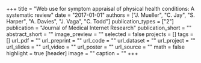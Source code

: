 +++
title = "Web use for symptom appraisal of physical health conditions: A systematic review"
date = "2017-01-01"
authors = ["J. Mueller", "C. Jay", "S. Harper", "A. Davies", "J. Vaga", "C. Todd"]
publication_types = ["2"]
publication = "Journal of Medical Internet Research"
publication_short = ""
abstract_short = ""
image_preview = ""
selected = false
projects = []
tags = []
url_pdf = ""
url_preprint = ""
url_code = ""
url_dataset = ""
url_project = ""
url_slides = ""
url_video = ""
url_poster = ""
url_source = ""
math = false
highlight = true
[header]
image = ""
caption = ""
+++
